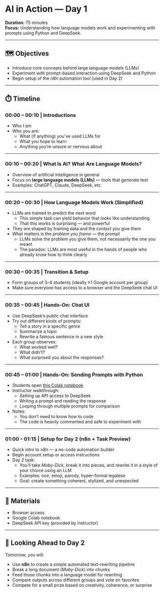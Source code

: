 # AI in Action — Day 1

**Duration:** 75 minutes  
**Focus:** Understanding how language models work and experimenting with prompts using Python and DeepSeek.

---

## 🗺️ Objectives

- Introduce core concepts behind large language models (LLMs)
- Experiment with prompt-based interaction using DeepSeek and Python
- Begin setup of the n8n automation tool (used in Day 2)

---

## ⏱️ Timeline

### 00:00 – 00:10 | Introductions
- Who I am
- Who you are:
  - What (if anything) you've used LLMs for
  - What you hope to learn
  - Anything you’re unsure or nervous about

---

### 00:10 – 00:20 | What Is AI? What Are Language Models?
- Overview of artificial intelligence in general
- Focus on **large language models (LLMs)** — tools that generate text
- Examples: ChatGPT, Claude, DeepSeek, etc.

---

### 00:20 – 00:30 | How Language Models Work (Simplified)
- LLMs are trained to predict the next word
  - This simple task can yield behavior that *looks* like understanding
  - That this works is surprising — and powerful
- They are shaped by training data and the *context* you give them
- What matters is the *problem you frame* — the prompt
  - LLMs solve the problem you give them, not necessarily the one you meant
  - The paradox: LLMs are most useful in the hands of people who already know how to think clearly

---

### 00:30 – 00:35 | Transition & Setup
- Form groups of 3–4 students (ideally ≥1 Google account per group)
- Make sure everyone has access to a browser and the DeepSeek chat UI

---

### 00:35 – 00:45 | Hands-On: Chat UI
- Use DeepSeek’s public chat interface
- Try out different kinds of prompts:
  - Tell a story in a specific genre
  - Summarize a topic
  - Rewrite a famous sentence in a new style
- Each group observes:
  - What worked well?
  - What didn’t?
  - What surprised you about the responses?

---

### 00:45 – 01:00 | Hands-On: Sending Prompts with Python
- Students open [this Colab notebook](https://colab.research.google.com/drive/1v6OmWCXhtTaEmOr00h59ejR6K-uxidy4?usp=sharing)
- Instructor walkthrough:
  - Setting up API access to DeepSeek
  - Writing a prompt and reading the response
  - Looping through multiple prompts for comparison
- Notes:
  - You don’t need to know how to code
  - The code is heavily commented and safe to experiment with

---

### 01:00 – 01:15 | Setup for Day 2 (n8n + Task Preview)
- Quick intro to n8n — a no-code automation builder
- Begin account setup or access instructions
- Day 2 task:
  - You’ll take *Moby-Dick*, break it into pieces, and rewrite it in a style of your choice using an LLM
  - Examples: noir, emoji, parody, hyper-formal legalese
  - Goal: create something coherent, stylized, and unexpected

---

## 🧰 Materials

- Browser access
- Google Colab notebook
- DeepSeek API key (provided by instructor)

---

## 🔄 Looking Ahead to Day 2

Tomorrow, you will:
- Use **n8n** to create a simple automated text-rewriting pipeline
- Break a long document (*Moby-Dick*) into chunks
- Feed those chunks into a language model for rewriting
- Compare outputs across different groups and vote on favorites
- Compete for a small prize based on creativity, coherence, or surprise
